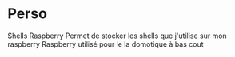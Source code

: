 # Perso
Shells Raspberry
Permet de stocker les shells que j'utilise sur mon raspberry
Raspberry utilisé pour le la domotique à bas cout

